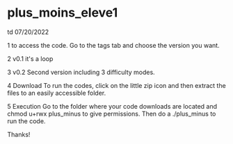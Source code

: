 # plus_moins_eleve1

td 07/20/2022

1 to access the code.
Go to the tags tab and choose the version you want.

2 v0.1
it's a loop

3 v0.2
Second version including 3 difficulty modes.

4 Download
To run the codes, click on the little zip icon and then extract the files to an easily accessible folder.

5 Execution
Go to the folder where your code downloads are located and chmod u+rwx plus_minus to give permissions. Then do a ./plus_minus to run the code.

Thanks!
